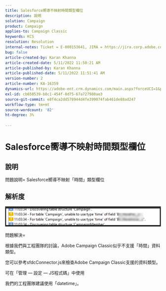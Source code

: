 ```yaml
---
title: Salesforce嚮導不映射時間類型欄位
description: 說明
solution: Campaign
product: Campaign
applies-to: Campaign Classic
keywords: KCS
resolution: Resolution
internal-notes: Ticket = E-000153641, JIRA = https://jira.corp.adobe.com/browse/NEO-27340
bug: false
article-created-by: Karan Khanna
article-created-date: 5/11/2022 11:50:21 AM
article-published-by: Karan Khanna
article-published-date: 5/11/2022 11:51:41 AM
version-number: 2
article-number: KA-16359
dynamics-url: https://adobe-ent.crm.dynamics.com/main.aspx?forceUCI=1&pagetype=entityrecord&etn=knowledgearticle&id=ac68d686-20d1-ec11-a7b5-00224809c556
exl-id: cb658539-b8c1-454f-8d75-67a727980ae3
source-git-commit: e8f4ca2dd578944d4fe399074fab461de88ad247
workflow-type: tm+mt
source-wordcount: '82'
ht-degree: 3%

---
```


# Salesforce嚮導不映射時間類型欄位

## 說明


問題說明= Salesforce嚮導不映射「時間」類型欄位


## 解析度




![](assets/29c6e2ab-20d1-ec11-a7b5-00224809c556.png)



問題解決=

根據我們與工程團隊的討論，Adobe Campaign Classic似乎不支援「時間」資料類型。

您可以參考sfdcConnector.js來檢查Adobe Campaign Classic支援的資料類型。

可在「管理 — 設定 — JS程式碼」中使用

我們的工程團隊建議使用「datetime」。
